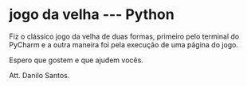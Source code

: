 # jogo da velha --- Python

Fiz o clássico jogo da velha de duas formas, primeiro pelo terminal do PyCharm e a outra maneira foi pela execução de uma página do jogo.

Espero que gostem e que ajudem vocês.

Att. Danilo Santos.
